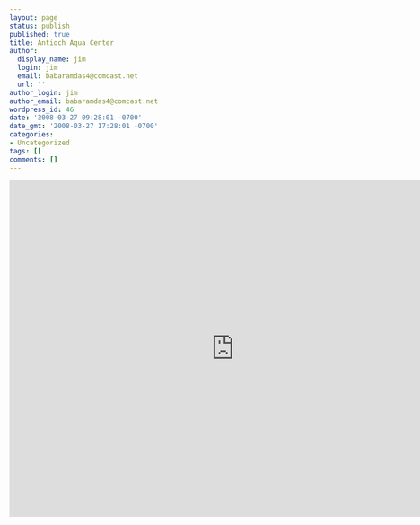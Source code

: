 ```yaml
---
layout: page
status: publish
published: true
title: Antioch Aqua Center
author:
  display_name: jim
  login: jim
  email: babaramdas4@comcast.net
  url: ''
author_login: jim
author_email: babaramdas4@comcast.net
wordpress_id: 46
date: '2008-03-27 09:28:01 -0700'
date_gmt: '2008-03-27 17:28:01 -0700'
categories:
- Uncategorized
tags: []
comments: []
---
```


<iframe src="https://www.google.com/maps/embed?pb=!1m18!1m12!1m3!1d11769.68531023795!2d-88.0962438!3d42.48259459999999!2m3!1f0!2f0!3f0!3m2!1i1024!2i768!4f13.1!3m3!1m2!1s0x0%3A0xaa7a84181c6d6653!2sAntioch+Aqua+Center!5e0!3m2!1sen!2sus!4v1558098064022!5m2!1sen!2sus" width="800" height="600" frameborder="0" style="border:0" allowfullscreen></iframe>
